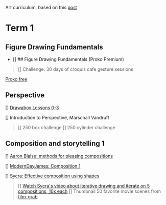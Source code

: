 Art curriculum, based on this [post](https://www.reddit.com/r/learnart/comments/dapk62/from_the_guy_who_made_the_most_comprehensive_list/) 

# Term 1

## Figure Drawing Fundamentals

 - [] ## Figure Drawing Fundamentals (Proko Premium)

> [] Challenge: 30 days of croquis cafe gesture sessions

[Proko free](https://www.youtube.com/playlist?list=PLR2KBLDDnZz3Ec8LZ66IDS--P9g3TdwOM)

## Perspective

 [] [Drawabox Lessons 0-3](https://drawabox.com/lesson/0)

 [] Introduction to Perspective, Marschall Vandruff

> [] 250 box challenge
> [] 250 cylinder challenge

## Composition and storytelling 1

 [] [Aaron Blaise: methods for pleasing compositions](https://www.youtube.com/watch?v=dOMRWxo0ixo)

 [] [ModernDayJames: Composition 1](https://www.youtube.com/watch?v=wg-So3ElA8g)

 [] [Sycra: Effective composition using shapes](https://www.youtube.com/watch?v=SNmwQumlvbQ)

> [] [Watch Sycra's video about iterative drawing and iterate on 5 compositions, 10x each](https://www.youtube.com/watch?v=k0ufz75UvHs)
> [] Thumbnail 50 favorite movie scenes from [film-grab](www.filmgrab.com)
